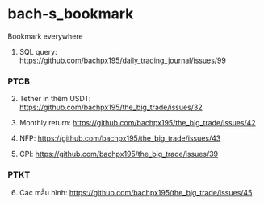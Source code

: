 # bach-s_bookmark
Bookmark everywhere

1. SQL query: https://github.com/bachpx195/daily_trading_journal/issues/99

### PTCB

2. Tether in thêm USDT: https://github.com/bachpx195/the_big_trade/issues/32

3. Monthly return: https://github.com/bachpx195/the_big_trade/issues/42

4. NFP: https://github.com/bachpx195/the_big_trade/issues/43

5. CPI: https://github.com/bachpx195/the_big_trade/issues/39

### PTKT

6. Các mẫu hình: https://github.com/bachpx195/the_big_trade/issues/45
